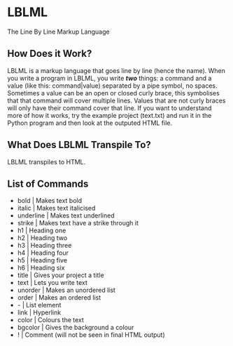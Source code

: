 # LBLML
The Line By Line Markup Language

## How Does it Work?
LBLML is a markup language that goes line by line (hence the name).
When you write a program in LBLML, you write ***two*** things: a command and
a value (like this: command|value) separated by a pipe symbol, no spaces. Sometimes a value 
can be an open or closed curly brace, this symbolises that that command will cover multiple
lines. Values that are not curly braces will only have their command cover
that line. If you want to understand more of how it works, try the example
project (text.txt) and run it in the Python program and then look at the outputed HTML file.

## What Does LBLML Transpile To?
LBLML transpiles to HTML.

## List of Commands
- bold | Makes text bold
- italic | Makes text italicised
- underline | Makes text underlined
- strike | Makes text have a strike through it
- h1 | Heading one
- h2 | Heading two
- h3 | Heading three
- h4 | Heading four
- h5 | Heading five
- h6 | Heading six
- title | Gives your project a title
- text | Lets you write text
- unorder | Makes an unordered list
- order | Makes an ordered list
- \- | List element
- link | Hyperlink
- color | Colours the text
- bgcolor | Gives the background a colour
- ! | Comment (will not be seen in final HTML output)
